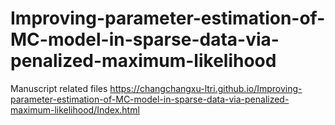 # Improving-parameter-estimation-of-MC-model-in-sparse-data-via-penalized-maximum-likelihood
Manuscript related files 
 https://changchangxu-ltri.github.io/Improving-parameter-estimation-of-MC-model-in-sparse-data-via-penalized-maximum-likelihood/Index.html
